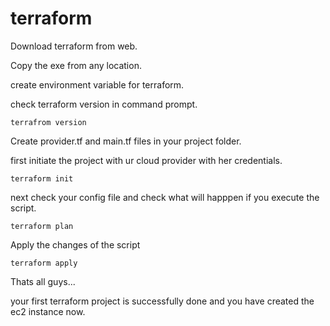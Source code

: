 # terraform


Download terraform from web.

Copy the exe from any location.

create environment variable for terraform.

check terraform version in command prompt.

```
terrafrom version

```

Create provider.tf and main.tf files in your project folder.

first initiate the project with ur cloud provider with her credentials.

```
terraform init

```

next check your config file and check what will happpen if you execute the script.

```
terraform plan

```

Apply the changes of the script

```
terraform apply

```

Thats all guys...

your first terraform project is successfully done and you have created the ec2 instance now.

